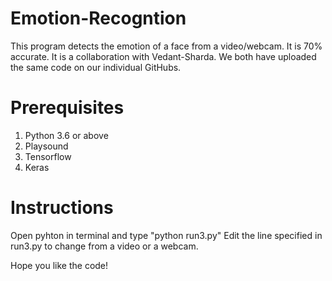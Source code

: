 # Emotion-Recogntion
This program detects the emotion of a face from a video/webcam. It is 70% accurate. It is a collaboration with Vedant-Sharda. We both have uploaded the same code on our individual GitHubs. 


# Prerequisites
1. Python 3.6 or above
2. Playsound
3. Tensorflow
4. Keras

# Instructions

Open pyhton in terminal and type "python run3.py"
Edit the line specified in run3.py to change from a video or a webcam. 


Hope you like the code!

